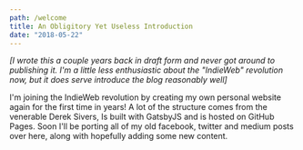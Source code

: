 ```yaml
---
path: /welcome
title: An Obligitory Yet Useless Introduction
date: "2018-05-22"
---
```

*[I wrote this a couple years back in draft form and never got around to publishing it. I'm a little less enthusiastic about the "IndieWeb" revolution now, but it does serve  introduce the blog reasonably well]*

I'm joining the IndieWeb revolution by creating my own personal website again for the first time in
years! A lot of the structure comes from the venerable Derek Sivers, Is built with GatsbyJS and is
hosted on GitHub Pages.  Soon I'll be porting all of my old facebook, twitter and medium posts over
here, along with hopefully adding some new content.
